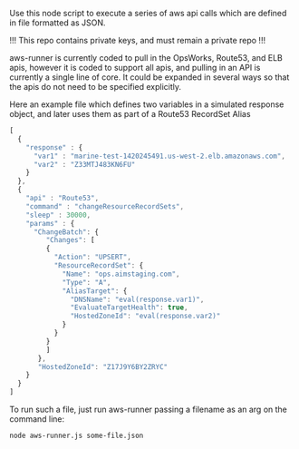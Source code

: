 Use this node script to execute a series of aws api calls which are defined in file formatted as JSON.

!!! This repo contains private keys, and must remain a private repo !!!

aws-runner is currently coded to pull in the OpsWorks, Route53, and ELB apis, however it is coded to support all apis, and pulling in an API is currently a single line of core.  It could be expanded in several ways so that the apis do not need to be specified explicitly.

Here an example file which defines two variables in a simulated response object, and later uses them as part of a Route53 RecordSet Alias

```javascript
[
  {
    "response" : {
      "var1" : "marine-test-1420245491.us-west-2.elb.amazonaws.com",
      "var2" : "Z33MTJ483KN6FU"
    }
  },
  {
    "api" : "Route53",
    "command" : "changeResourceRecordSets",
    "sleep" : 30000,
    "params" : {
      "ChangeBatch": {
         "Changes": [
         {
           "Action": "UPSERT",
           "ResourceRecordSet": {
             "Name": "ops.aimstaging.com",
             "Type": "A",
             "AliasTarget": {
               "DNSName": "eval(response.var1)",
               "EvaluateTargetHealth": true,
               "HostedZoneId": "eval(response.var2)"
             }
           }
         }
         ]
       },
       "HostedZoneId": "Z17J9Y6BY2ZRYC"
    }
  }
]
```

To run such a file, just run aws-runner passing a filename as an arg on the command line:

```
node aws-runner.js some-file.json
```
